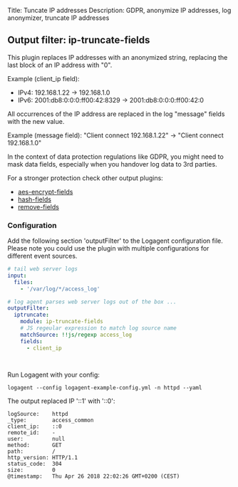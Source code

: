 Title: Tuncate IP addresses 
Description: GDPR, anonymize IP addresses, log anonymizer, truncate IP addresses

## Output filter: ip-truncate-fields 

This plugin replaces IP addresses with an anonymized string, replacing the last block of an IP address with "0". 

Example (client_ip field): 

- IPv4: 192.168.1.22 -> 192.168.1.0
- IPv6: 2001:db8:0:0:0:ff00:42:8329 -> 2001:db8:0:0:0:ff00:42:0

All occurrences of the IP address are replaced in the log "message" fields with the new value. 

Example (message field): 
"Client connect 192.168.1.22"  -> "Client connect 192.168.1.0"

In the context of data protection regulations like GDPR, you might need to mask data fields, especially when you handover log data to 3rd parties. 

For a stronger protection check other output plugins: 

- [aes-encrypt-fields](output-filter-aesencryptfields) 
- [hash-fields](output-filter-hashfields) 
- [remove-fields](output-filter-removefields) 

### Configuration 

Add the following section 'outputFilter' to the Logagent configuration file. Please note you could use the plugin with multiple configurations for different event sources. 

```yaml
# tail web server logs
input: 
  files:
    - '/var/log/*/access_log'

# log agent parses web server logs out of the box ...
outputFilter:
  iptruncate:
    module: ip-truncate-fields
    # JS regeular expression to match log source name
    matchSource: !!js/regexp access_log
    fields:
      - client_ip
      
  
```

Run Logagent with your config: 

```
logagent --config logagent-example-config.yml -n httpd --yaml
```

The output replaced IP '::1' with '::0': 

```
logSource:    httpd
_type:        access_common
client_ip:    ::0
remote_id:    -
user:         null
method:       GET
path:         /
http_version: HTTP/1.1
status_code:  304
size:         0
@timestamp:   Thu Apr 26 2018 22:02:26 GMT+0200 (CEST)
```
